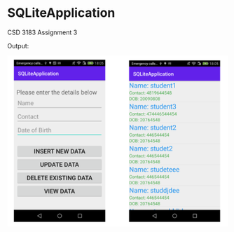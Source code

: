 # SQLiteApplication
CSD 3183 Assignment 3

Output:

![](https://github.com/YiWeiShen/SQLiteApplication/raw/master/Output_A3.png)
